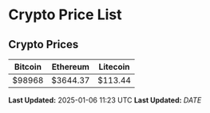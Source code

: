 # Crypto Price List

## Crypto Prices
| Bitcoin | Ethereum | Litecoin |
| ------- | -------- | -------- |
| $98968 | $3644.37 | $113.44 |
**Last Updated:** 2025-01-06 11:23 UTC
**Last Updated:** $DATE$
